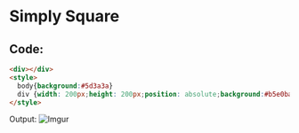 # Simply Square
## Code:
```html
<div></div>
<style>
  body{background:#5d3a3a}
  div {width: 200px;height: 200px;position: absolute;background:#b5e0ba;left:0px;top: 0px;}
</style>
```
Output: 
![Imgur](https://i.imgur.com/0Sied0f.png)
